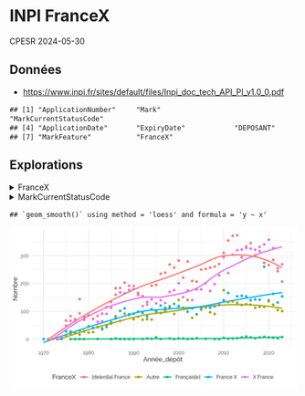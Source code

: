 INPI FranceX
================
CPESR
2024-05-30

## Données

- <https://www.inpi.fr/sites/default/files/Inpi_doc_tech_API_PI_v1.0_0.pdf>

<!-- -->

    ## [1] "ApplicationNumber"     "Mark"                  "MarkCurrentStatusCode"
    ## [4] "ApplicationDate"       "ExpiryDate"            "DEPOSANT"             
    ## [7] "MarkFeature"           "FranceX"

## Explorations

<details>
<summary>
FranceX
</summary>

| FranceX               | Nombre |
|:----------------------|-------:|
| France X              |   5178 |
| \[de\|en\|la\] France |  10668 |
| X France              |   9252 |
| Autre                 |   4419 |
| Français\[e\]         |    131 |

</details>
<details>
<summary>
MarkCurrentStatusCode
</summary>

| MarkCurrentStatusCode                               | Nombre |
|:----------------------------------------------------|-------:|
| Demande publiée                                     |    463 |
| Marque ayant fait l'objet d'un retrait total        |    728 |
| Marque enregistrée                                  |   7541 |
| Demande totalement rejetée                          |   1814 |
| Marque ayant fait l'objet d'une renonciation totale |    375 |
| Marque annulée                                      |     12 |
| Demande irrecevable après publication               |      9 |
| Marque renouvelée                                   |   2634 |
| Marque expirée                                      |  16068 |
| Renouvellement demandé                              |      4 |

</details>

    ## `geom_smooth()` using method = 'loess' and formula = 'y ~ x'

<img src="inpi_files/figure-gfm/unnamed-chunk-3-1.png" width="672" />
